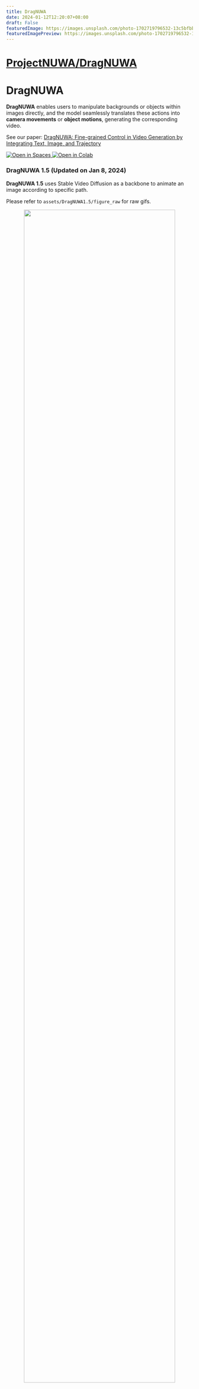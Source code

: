 ```yaml
---
title: DragNUWA
date: 2024-01-12T12:20:07+08:00
draft: False
featuredImage: https://images.unsplash.com/photo-1702719796532-13c5bfbb741e?ixid=M3w0NjAwMjJ8MHwxfHJhbmRvbXx8fHx8fHx8fDE3MDUwMzI5OTZ8&ixlib=rb-4.0.3
featuredImagePreview: https://images.unsplash.com/photo-1702719796532-13c5bfbb741e?ixid=M3w0NjAwMjJ8MHwxfHJhbmRvbXx8fHx8fHx8fDE3MDUwMzI5OTZ8&ixlib=rb-4.0.3
---
```


# [ProjectNUWA/DragNUWA](https://github.com/ProjectNUWA/DragNUWA)

# DragNUWA

**DragNUWA** enables users to manipulate backgrounds or objects within images directly, and the model seamlessly translates these actions into **camera movements** or **object motions**, generating the corresponding video.

See our paper:   [DragNUWA: Fine-grained Control in Video Generation by Integrating Text, Image, and Trajectory](https://arxiv.org/abs/2308.08089)

<a src="https://img.shields.io/badge/%F0%9F%A4%97-Open%20in%20Spaces-blue" href="https://huggingface.co/spaces/yinsming/DragNUWA">
    <img src="https://img.shields.io/badge/%F0%9F%A4%97-Open%20in%20Spaces-blue" alt="Open in Spaces">
</a>
<a src="https://colab.research.google.com/assets/colab-badge.svg" href="TOBEDONE">
    <img src="https://colab.research.google.com/assets/colab-badge.svg" alt="Open in Colab">
</a>

### DragNUWA 1.5 (Updated on Jan 8, 2024)

**DragNUWA 1.5** uses Stable Video Diffusion as a backbone to animate an image according to specific path.

Please refer to `assets/DragNUWA1.5/figure_raw` for raw gifs.

<p align="center">  
  <img src="assets/DragNUWA1.5/Figure1.gif" width="90%">  
</p>  

<p align="center">  
  <img src="assets/DragNUWA1.5/Figure2.gif" width="90%">  
</p>  
<p align="center">  
  <img src="assets/DragNUWA1.5/Figure3.gif" width="90%">  
</p>  
<p align="center">  
  <img src="assets/DragNUWA1.5/Figure4.gif" width="90%">  
</p>  

### DragNUWA 1.0 (Original Paper)
 [**DragNUWA 1.0**](https://arxiv.org/abs/2308.08089) utilizes text, images, and trajectory as three essential control factors to facilitate highly controllable video generation from semantic, spatial, and temporal aspects.

<p align="center">  
  <img src="assets/DragNUWA1.0/Figure1.gif" width="90%">  
</p>  
<p align="center">  
  <img src="assets/DragNUWA1.0/Figure2.gif" width="100%">  
</p>  
<p align="center">  
  <img src="assets/DragNUWA1.0/Figure3.gif" width="100%">  
</p>

## Getting Start

### Setting Environment 
```Shell
git clone https://github.com/ProjectNUWA/DragNUWA.git
cd DragNUWA

conda create -n DragNUWA python=3.8
conda activate DragNUWA
pip install -r environment.txt
```

### Download Pretrained Weights
Download the [Pretrained Weights](https://drive.google.com/file/d/1Z4JOley0SJCb35kFF4PCc6N6P1ftfX4i/view) to `models/` directory or directly run `bash models/Download.sh`.

### Drag and Animate!
```Shell
python DragNUWA_demo.py
```
It will launch a gradio demo, and you can drag an image and animate it!

### Acknowledgement
We appreciate the open source of the following projects:
[Stable Video Diffusion](https://github.com/Stability-AI/generative-models) &#8194;
[Hugging Face](https://github.com/huggingface) &#8194;
[UniMatch](https://github.com/autonomousvision/unimatch)&#8194;

### Citation
```bibtex
@article{yin2023dragnuwa,
  title={Dragnuwa: Fine-grained control in video generation by integrating text, image, and trajectory},
  author={Yin, Shengming and Wu, Chenfei and Liang, Jian and Shi, Jie and Li, Houqiang and Ming, Gong and Duan, Nan},
  journal={arXiv preprint arXiv:2308.08089},
  year={2023}
}
```

